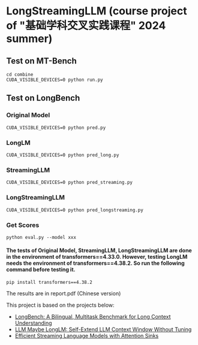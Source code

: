 # LongStreamingLLM (course project of "基础学科交叉实践课程" 2024 summer)

## Test on MT-Bench
    cd combine
    CUDA_VISIBLE_DEVICES=0 python run.py

## Test on LongBench
### Original Model
    CUDA_VISIBLE_DEVICES=0 python pred.py
### LongLM
    CUDA_VISIBLE_DEVICES=0 python pred_long.py
### StreamingLLM
    CUDA_VISIBLE_DEVICES=0 python pred_streaming.py
### LongStreamingLLM
    CUDA_VISIBLE_DEVICES=0 python pred_longstreaming.py
### Get Scores
    python eval.py --model xxx

#### The tests of Original Model, StreamingLLM, LongStreamingLLM are done in the environment of transformers==4.33.0. However, testing LongLM needs the environment of transformers==4.38.2. So run the following command before testing it.
    pip install transformers==4.38.2

The results are in report.pdf (Chinese version)

This project is based on the projects below:
- [LongBench: A Bilingual, Multitask Benchmark for Long Context Understanding](https://github.com/THUDM/LongBench/tree/main)
- [LLM Maybe LongLM: Self-Extend LLM Context Window Without Tuning](https://github.com/datamllab/LongLM)
- [Efficient Streaming Language Models with Attention Sinks](https://github.com/mit-han-lab/streaming-llm)
